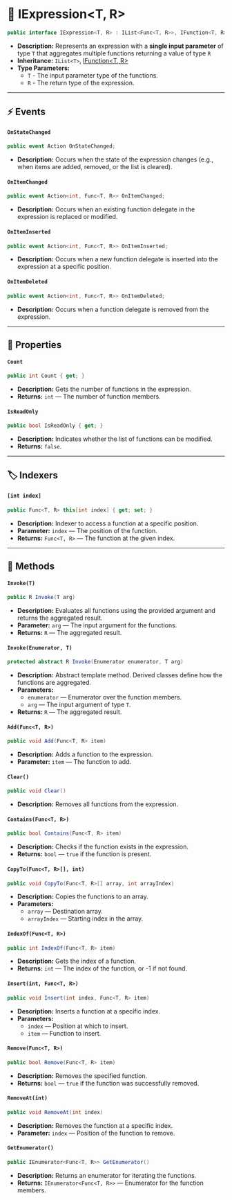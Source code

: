 # 🧩 IExpression&lt;T, R&gt;

```csharp
public interface IExpression<T, R> : IList<Func<T, R>>, IFunction<T, R>
```

- **Description:** Represents an expression with a <b>single input parameter</b> of type <code>T</code> that aggregates
  multiple functions returning a value of type <code>R</code>
- **Inheritance:** `IList<T>`, [IFunction&lt;T, R&gt;](../Functions/IFunction%601.md)
- **Type Parameters:**
    - `T` - The input parameter type of the functions.
    - `R` - The return type of the expression.

---

## ⚡ Events

#### `OnStateChanged`

```csharp
public event Action OnStateChanged;
```

- **Description:** Occurs when the state of the expression changes (e.g., when items are added, removed, or the list is
  cleared).

#### `OnItemChanged`

```csharp
public event Action<int, Func<T, R>> OnItemChanged;
```

- **Description:** Occurs when an existing function delegate in the expression is replaced or modified.

#### `OnItemInserted`

```csharp
public event Action<int, Func<T, R>> OnItemInserted;
```

- **Description:** Occurs when a new function delegate is inserted into the expression at a specific position.

#### `OnItemDeleted`

```csharp
public event Action<int, Func<T, R>> OnItemDeleted;
```

- **Description:** Occurs when a function delegate is removed from the expression.

---

## 🔑 Properties

#### `Count`

```csharp
public int Count { get; }
```

- **Description:** Gets the number of functions in the expression.
- **Returns:** `int` — The number of function members.

#### `IsReadOnly`

```csharp
public bool IsReadOnly { get; }
```

- **Description:** Indicates whether the list of functions can be modified.
- **Returns:** `false`.

---

## 🏷️ Indexers

#### `[int index]`

```csharp
public Func<T, R> this[int index] { get; set; }
```

- **Description:** Indexer to access a function at a specific position.
- **Parameter:** `index` — The position of the function.
- **Returns:** `Func<T, R>` — The function at the given index.

---

## 🏹 Methods

#### `Invoke(T)`

```csharp
public R Invoke(T arg)
```

- **Description:** Evaluates all functions using the provided argument and returns the aggregated result.
- **Parameter:** `arg` — The input argument for the functions.
- **Returns:** `R` — The aggregated result.

#### `Invoke(Enumerator, T)`

```csharp
protected abstract R Invoke(Enumerator enumerator, T arg)
```

- **Description:** Abstract template method. Derived classes define how the functions are aggregated.
- **Parameters:**
    - `enumerator` — Enumerator over the function members.
    - `arg` — The input argument of type `T`.
- **Returns:** `R` — The aggregated result.

#### `Add(Func<T, R>)`

```csharp
public void Add(Func<T, R> item)
```

- **Description:** Adds a function to the expression.
- **Parameter:** `item` — The function to add.

#### `Clear()`

```csharp
public void Clear()
```

- **Description:** Removes all functions from the expression.

#### `Contains(Func<T, R>)`

```csharp
public bool Contains(Func<T, R> item)
```

- **Description:** Checks if the function exists in the expression.
- **Returns:** `bool` — `true` if the function is present.

#### `CopyTo(Func<T, R>[], int)`

```csharp
public void CopyTo(Func<T, R>[] array, int arrayIndex)
```

- **Description:** Copies the functions to an array.
- **Parameters:**
    - `array` — Destination array.
    - `arrayIndex` — Starting index in the array.

#### `IndexOf(Func<T, R>)`

```csharp
public int IndexOf(Func<T, R> item)
```

- **Description:** Gets the index of a function.
- **Returns:** `int` — The index of the function, or -1 if not found.

#### `Insert(int, Func<T, R>)`

```csharp
public void Insert(int index, Func<T, R> item)
```

- **Description:** Inserts a function at a specific index.
- **Parameters:**
    - `index` — Position at which to insert.
    - `item` — Function to insert.

#### `Remove(Func<T, R>)`

```csharp
public bool Remove(Func<T, R> item)
```

- **Description:** Removes the specified function.
- **Returns:** `bool` — `true` if the function was successfully removed.

#### `RemoveAt(int)`

```csharp
public void RemoveAt(int index)
```

- **Description:** Removes the function at a specific index.
- **Parameter:** `index` — Position of the function to remove.

#### `GetEnumerator()`

```csharp
public IEnumerator<Func<T, R>> GetEnumerator()
```

- **Description:** Returns an enumerator for iterating the functions.
- **Returns:** `IEnumerator<Func<T, R>>` — Enumerator for the function members.